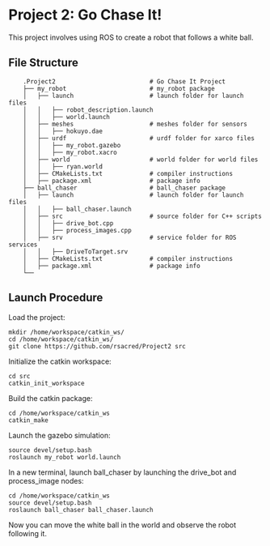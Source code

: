 # Project 2: Go Chase It!

This project involves using ROS to create a robot that follows a white ball.


## File Structure
```
    .Project2                          # Go Chase It Project
    ├── my_robot                       # my_robot package                   
    │   ├── launch                     # launch folder for launch files   
    │   │   ├── robot_description.launch
    │   │   ├── world.launch
    │   ├── meshes                     # meshes folder for sensors
    │   │   ├── hokuyo.dae
    │   ├── urdf                       # urdf folder for xarco files
    │   │   ├── my_robot.gazebo
    │   │   ├── my_robot.xacro
    │   ├── world                      # world folder for world files
    │   │   ├── ryan.world
    │   ├── CMakeLists.txt             # compiler instructions
    │   ├── package.xml                # package info
    ├── ball_chaser                    # ball_chaser package                   
    │   ├── launch                     # launch folder for launch files   
    │   │   ├── ball_chaser.launch
    │   ├── src                        # source folder for C++ scripts
    │   │   ├── drive_bot.cpp
    │   │   ├── process_images.cpp
    │   ├── srv                        # service folder for ROS services
    │   │   ├── DriveToTarget.srv
    │   ├── CMakeLists.txt             # compiler instructions
    │   ├── package.xml                # package info                  
    └──   
```
## Launch Procedure

Load the project:
```
mkdir /home/workspace/catkin_ws/
cd /home/workspace/catkin_ws/
git clone https://github.com/rsacred/Project2 src
```

Initialize the catkin workspace:
```
cd src
catkin_init_workspace
```

Build the catkin package:
```
cd /home/workspace/catkin_ws
catkin_make
```

Launch the gazebo simulation:
```
source devel/setup.bash
roslaunch my_robot world.launch
```

In a new terminal, launch ball_chaser by launching the drive_bot and process_image nodes:
```
cd /home/workspace/catkin_ws
source devel/setup.bash
roslaunch ball_chaser ball_chaser.launch
```

Now you can move the white ball in the world and observe the robot following it.
